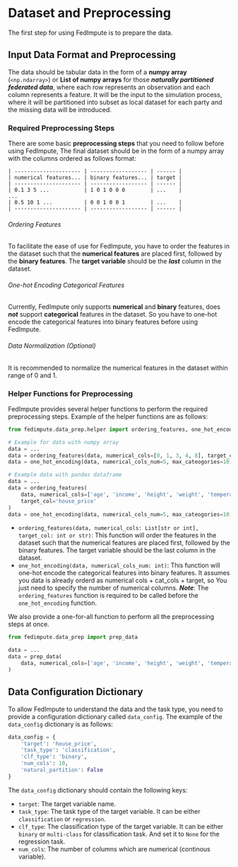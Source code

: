 # Dataset and Preprocessing

The first step for using FedImpute is to prepare the data. 

## Input Data Format and Preprocessing

The data should be tabular data in the form of a **numpy array** (`<np.ndarray>`) or **List of numpy arrays** for those ***naturally partitioned federated data***, where each row represents an observation and each column represents a feature. 
It will be the input to the simulation process, where it will be partitioned into subset as local dataset for each party and the missing data will be introduced.

### Required Preprocessing Steps

There are some basic **preprocessing steps** that you need to follow before using FedImpute, 
The final dataset should be in the form of a numpy array with the columns ordered as follows format: 

```text
| --------------------- | ------------------ | ------ |
| numerical features... | binary features... | target |
| --------------------- | ------------------ | ------ |
| 0.1 3 5 ...           | 1 0 1 0 0 0        | ...    |
...
| 0.5 10 1 ...          | 0 0 1 0 0 1        | ...    |
| --------------------- | ------------------ | ------ |
```

###### Ordering Features

To facilitate the ease of use for FedImpute, you have to order the features in the dataset such that the **numerical features** are placed first, followed by the **binary features**.
The **target variable** should be the ***last*** column in the dataset.

###### One-hot Encoding Categorical Features 

Currently, FedImpute only supports **numerical** and **binary** features, does ***not*** support **categorical** features in the dataset.
So you have to one-hot encode the categorical features into binary features before using FedImpute.

###### Data Normalization (Optional)

It is recommended to normalize the numerical features in the dataset within range of 0 and 1.

### Helper Functions for Preprocessing

FedImpute provides several helper functions to perform the required preprocessing steps. Example of the helper functions are as follows:

```python
from fedimpute.data_prep.helper import ordering_features, one_hot_encoding

# Example for data with numpy array 
data = ...
data = ordering_features(data, numerical_cols=[0, 1, 3, 4, 8], target_col=-1)
data = one_hot_encoding(data, numerical_cols_num=5, max_cateogories=10)

# Example data with pandas dataframe
data = ...
data = ordering_features(
    data, numerical_cols=['age', 'income', 'height', 'weight', 'temperature'], 
    target_col='house_price'
)
data = one_hot_encoding(data, numerical_cols_num=5, max_cateogories=10)

```
- `ordering_features(data, numerical_cols: List[str or int], target_col: int or str)`: This function will order the features in the dataset such that the numerical features are placed first, followed by the binary features. The target variable should be the last column in the dataset.
- `one_hot_encoding(data, numerical_cols_num: int)`: This function will one-hot encode the categorical features into binary features. It assumes you data is already orderd as numerical cols + cat_cols + target, so You just need to specify the number of numerical columns.
***Note***: The `ordering_features` function is required to be called before the `one_hot_encoding` function.

We also provide a one-for-all function to perform all the preprocessing steps at once. 
```python
from fedimpute.data_prep import prep_data

data = ...
data = prep_data(
    data, numerical_cols=['age', 'income', 'height', 'weight', 'temperature'], target_col='house_price'
)

```

## Data Configuration Dictionary
To allow FedImpute to understand the data and the task type, you need to provide a configuration dictionary called `data_config`.
The example of the `data_config` dictionary is as follows:

```python
data_config = {
    'target': 'house_price',
    'task_type': 'classification',
    'clf_type': 'binary',
    'num_cols': 10,
    'natural_partition': False
}
```

The `data_config` dictionary should contain the following keys:

- `target`: The target variable name. 
- `task_type`: The task type of the target variable. It can be either `classification` or `regression`.
- `clf_type`: The classification type of the target variable. It can be either `binary` or `multi-class` for classification task. And set it to `None` for the regression task.
- `num_cols`: The number of columns which are numerical (continous variable). 